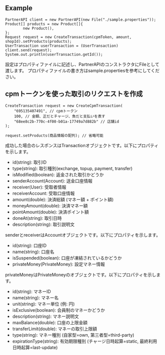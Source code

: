 ## Example

```
PartnerAPI client = new PartnerAPI(new File("./sample.properties"));
Product[] products = new Product[]{
        new Product(),
};
Request request = new CreateTransaction(cpmToken, amount, shopId).setProducts(products);
UserTransaction userTransaction = (UserTransaction) client.send(request);
System.out.println(userTransaction.getId());
```

設定はプロパティファイルに記述し、PartnerAPIのコンストラクタにFileとして渡します。
プロパティファイルの書き方はsample.propertiesを参考にしてください。

## cpmトークンを使った取引のリクエストを作成

```
CreateTransaction request = new CreateCpmTransaction(
    "695135407491", // cpmトークン
    100, // 金額、正だとチャージ、負だと支払いを表す
    "68ee8c2b-770c-4f00-b01a-17749a7d882b" // 店舗id
);

request.setProducts(商品情報の配列); // 省略可能
```

成功した場合のレスポンスはTransactionオブジェクトです。以下にプロパティを示します。

- id(string): 取引ID
- type(string): 取引種別(exchange, topup, payment, transfer)
- isModified(boolean): 返金された取引かどうか
- senderAccount(Account): 送金口座情報
- receiver(User): 受取者情報
- receiverAccount: 受取口座情報
- amount(double): 決済総額 (マネー額 + ポイント額)
- moneyAmount(double): 決済マネー額
- pointAmount(double): 決済ポイント額
- doneAt(string): 取引日時
- description(string): 取引説明文


senderとreceiverはAccountオブジェクトです。以下にプロパティを示します。

- id(string): 口座ID
- name(string): 口座名
- isSuspended(boolean): 口座が凍結されているかどうか
- privateMoney(PrivateMoney): 設定マネー情報


privateMoneyはPrivateMoneyのオブジェクトです。以下にプロパティを示します。

- id(string): マネーID
- name(string): マネー名
- unit(string): マネー単位 (例: 円)
- isExclusive(boolean): 会員制のマネーかどうか
- description(string): マネー説明文
- maxBalance(double): 口座の上限金額
- transferLimit(double): マネーの取引上限額
- type(string): マネー種別 (自家型=own, 第三者型=third-party)
- expirationType(string): 有効期限種別 (チャージ日時起算=static, 最終利用日時起算=last-update)
